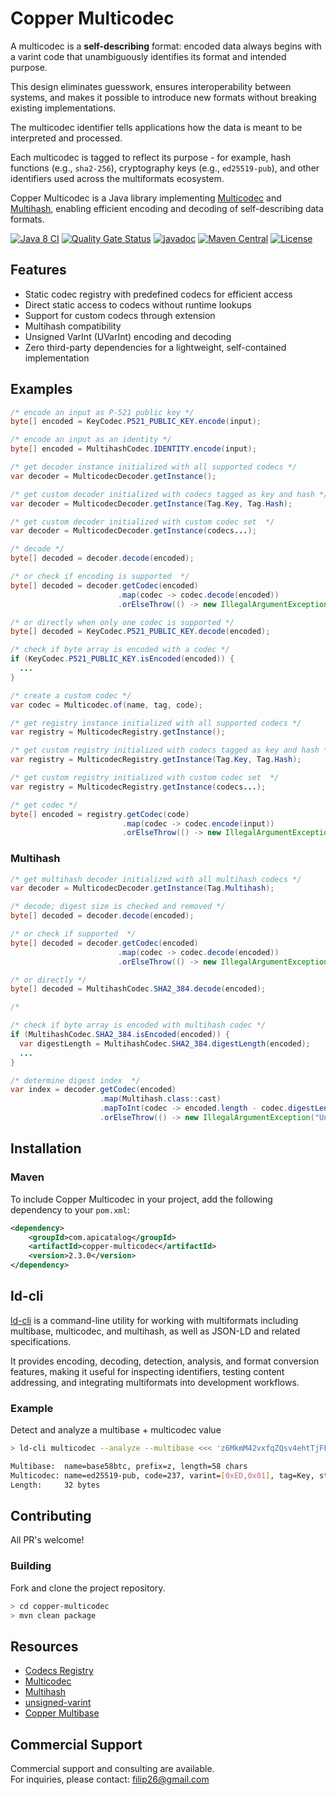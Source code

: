 # Copper Multicodec

A multicodec is a **self-describing** format: encoded data always begins
with a varint code that unambiguously identifies its format and intended
purpose.  

This design eliminates guesswork, ensures interoperability between systems,
and makes it possible to introduce new formats without breaking existing
implementations.  

The multicodec identifier tells applications how the data is meant to be
interpreted and processed.  

Each multicodec is tagged to reflect its purpose - for example, hash functions (e.g., `sha2-256`), cryptography keys (e.g., `ed25519-pub`), and other identifiers used across the multiformats ecosystem.

Copper Multicodec is a Java library implementing 
[Multicodec](https://github.com/multiformats/multicodec) and 
[Multihash](https://github.com/multiformats/multihash), enabling efficient
encoding and decoding of self-describing data formats.

[![Java 8 CI](https://github.com/filip26/copper-multicodec/actions/workflows/java8-build.yml/badge.svg)](https://github.com/filip26/copper-multicodec/actions/workflows/java8-build.yml)
[![Quality Gate Status](https://sonarcloud.io/api/project_badges/measure?project=filip26_copper-multicodec&metric=alert_status)](https://sonarcloud.io/summary/new_code?id=filip26_copper-multicodec)
[![javadoc](https://javadoc.io/badge2/com.apicatalog/copper-multicodec/javadoc.svg)](https://javadoc.io/doc/com.apicatalog/copper-multicodec)
[![Maven Central](https://img.shields.io/maven-central/v/com.apicatalog/copper-multicodec.svg?label=Maven%20Central)](https://search.maven.org/search?q=g:com.apicatalog%20AND%20a:copper-multicodec)
[![License](https://img.shields.io/badge/License-Apache%202.0-blue.svg)](https://opensource.org/licenses/Apache-2.0)

## Features

- Static codec registry with predefined codecs for efficient access  
- Direct static access to codecs without runtime lookups  
- Support for custom codecs through extension  
- Multihash compatibility  
- Unsigned VarInt (UVarInt) encoding and decoding  
- Zero third-party dependencies for a lightweight, self-contained implementation

## Examples

```java
/* encode an input as P-521 public key */
byte[] encoded = KeyCodec.P521_PUBLIC_KEY.encode(input);

/* encode an input as an identity */
byte[] encoded = MultihashCodec.IDENTITY.encode(input);

/* get decoder instance initialized with all supported codecs */
var decoder = MulticodecDecoder.getInstance();

/* get custom decoder initialized with codecs tagged as key and hash */
var decoder = MulticodecDecoder.getInstance(Tag.Key, Tag.Hash);

/* get custom decoder initialized with custom codec set  */
var decoder = MulticodecDecoder.getInstance(codecs...);

/* decode */
byte[] decoded = decoder.decode(encoded);

/* or check if encoding is supported  */
byte[] decoded = decoder.getCodec(encoded)
                        .map(codec -> codec.decode(encoded))
                        .orElseThrow(() -> new IllegalArgumentException("Unsupported codec."));

/* or directly when only one codec is supported */
byte[] decoded = KeyCodec.P521_PUBLIC_KEY.decode(encoded);

/* check if byte array is encoded with a codec */
if (KeyCodec.P521_PUBLIC_KEY.isEncoded(encoded)) {
  ...
}

/* create a custom codec */
var codec = Multicodec.of(name, tag, code);

/* get registry instance initialized with all supported codecs */
var registry = MulticodecRegistry.getInstance();

/* get custom registry initialized with codecs tagged as key and hash */
var registry = MulticodecRegistry.getInstance(Tag.Key, Tag.Hash);

/* get custom registry initialized with custom codec set  */
var registry = MulticodecRegistry.getInstance(codecs...);

/* get codec */
byte[] encoded = registry.getCodec(code)
                         .map(codec -> codec.encode(input))
                         .orElseThrow(() -> new IllegalArgumentException("Unsupported codec."));
```

### Multihash

```java
/* get multihash decoder initialized with all multihash codecs */
var decoder = MulticodecDecoder.getInstance(Tag.Multihash);

/* decode; digest size is checked and removed */
byte[] decoded = decoder.decode(encoded);

/* or check if supported  */
byte[] decoded = decoder.getCodec(encoded)
                        .map(codec -> codec.decode(encoded))
                        .orElseThrow(() -> new IllegalArgumentException("Unsupported multihash."));

/* or directly */
byte[] decoded = MultihashCodec.SHA2_384.decode(encoded);

/* 

/* check if byte array is encoded with multihash codec */
if (MultihashCodec.SHA2_384.isEncoded(encoded)) {
  var digestLength = MultihashCodec.SHA2_384.digestLength(encoded);
  ...
}

/* determine digest index  */
var index = decoder.getCodec(encoded)
                    .map(Multihash.class::cast)
                    .mapToInt(codec -> encoded.length - codec.digestLength(encoded))
                    .orElseThrow(() -> new IllegalArgumentException("Unsupported multihash."));

```

## Installation

### Maven

To include Copper Multicodec in your project, add the following dependency to your `pom.xml`:

```xml
<dependency>
    <groupId>com.apicatalog</groupId>
    <artifactId>copper-multicodec</artifactId>
    <version>2.3.0</version>
</dependency>
```

## ld-cli

[ld-cli](https://github.com/filip26/ld-cli) is a command-line utility for
working with multiformats including multibase, multicodec, and multihash,
as well as JSON-LD and related specifications.

It provides encoding, decoding, detection, analysis, and format conversion
features, making it useful for inspecting identifiers, testing content
addressing, and integrating multiformats into development workflows.

### Example

Detect and analyze a multibase + multicodec value
```bash
> ld-cli multicodec --analyze --multibase <<< 'z6MkmM42vxfqZQsv4ehtTjFFxQ4sQKS2w6WR7emozFAn5cxu'

Multibase:  name=base58btc, prefix=z, length=58 chars
Multicodec: name=ed25519-pub, code=237, varint=[0xED,0x01], tag=Key, status=Draft
Length:     32 bytes
```

## Contributing

All PR's welcome!


### Building

Fork and clone the project repository.

```bash
> cd copper-multicodec
> mvn clean package
```

## Resources
- [Codecs Registry](https://github.com/multiformats/multicodec/blob/master/table.csv)
- [Multicodec](https://github.com/multiformats/multicodec)
- [Multihash](https://github.com/multiformats/multihash)
- [unsigned-varint](https://github.com/multiformats/unsigned-varint)
- [Copper Multibase](https://github.com/filip26/copper-multibase)

## Commercial Support

Commercial support and consulting are available.  
For inquiries, please contact: filip26@gmail.com
